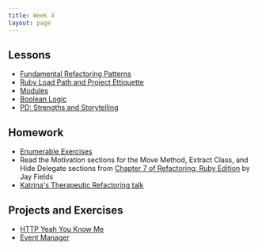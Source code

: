 ```yaml
---
title: Week 4
layout: page
---
```


## Lessons

* [Fundamental Refactoring Patterns](../lessons/fundamental_refactoring_patterns)
* [Ruby Load Path and Project Ettiquette](../lessons/ruby_project_etiquette)
* [Modules](../lessons/modules)
* [Boolean Logic](../lessons/boolean_logic)
* [PD: Strengths and Storytelling](../../career_development_curriculum/module_one/strengths_and_storytelling)

<!-- * [Peer to Peer Project Review](../lessons/peer_to_peer_project_review) -->
<!-- * [Enumerables: Return of the Block](../lessons/advanced_enumerables) -->

## Homework
* [Enumerable Exercises](https://github.com/turingschool/enums-exercises)
* Read the Motivation sections for the Move Method, Extract Class, and Hide Delegate sections from [Chapter 7 of Refactoring: Ruby Edition](https://dl.dropboxusercontent.com/u/69001/Refactoring/Refactoring%20-%20Chapter%207.pdf) by Jay Fields
* [Katrina's Therapeutic Refactoring talk](http://confreaks.tv/videos/cascadiaruby2012-therapeutic-refactoring)


## Projects and Exercises

* [HTTP Yeah You Know Me](../projects/http_yeah_you_know_me)
* [Event Manager](../projects/eventmanager)
<!--
* [Sorting Suite](../projects/sorting_suite)
-->
